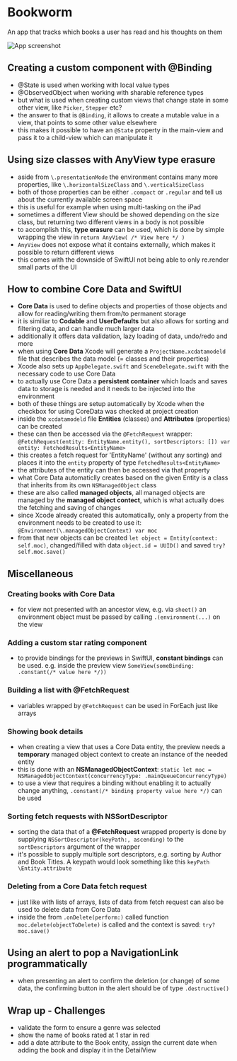 # Bookworm
An app that tracks which books a user has read and his thoughts on them

![App screenshot](PROJECT_NAME.png)


## Creating a custom component with @Binding
- @State is used when working with local value types
- @ObservedObject when working with sharable reference types
- but what is used when creating custom views that change state in some other view, like `Picker`, `Stepper` etc?
- the answer to that is `@Binding`, it allows to create a mutable value in a view, that points to some other value elsewhere
- this makes it possible to have an `@State` property in the main-view and pass it to a child-view which can manipulate it

## Using size classes with AnyView type erasure
- aside from `\.presentationMode` the environment contains many more properties, like `\.horizontalSizeClass` and `\.verticalSizeClass`
- both of those properties can be either `.compact` or `.regular` and tell us about the currently available screen space
- this is useful for example when using multi-tasking on the iPad
- sometimes a different View should be showed depending on the size class, but returning two different views in a body is not possible
- to accomplish this, **type erasure** can be used, which is done by simple wrapping the view in `return AnyView( /* View here */ )`
- `AnyView` does not expose what it contains externally, which makes it possible to return different views
- this comes with the downside of SwiftUI not being able to only re.render small parts of the UI

## How to combine Core Data and SwiftUI
- **Core Data** is used to define objects and properties of those objects and allow for reading/writing them from/to permanent storage
- it is similiar to __Codable__ and __UserDefaults__ but also allows for sorting and filtering data, and can handle much larger data
- additionally it offers data validation, lazy loading of data, undo/redo and more
- when using **Core Data** Xcode will generate a `ProjectName.xcdatamodeld` file that describes the data model (= classes and their properties)
- Xcode also sets up `AppDelegate.swift` and `SceneDelegate.swift` with the necessary code to use Core Data
- to actually use Core Data a **persistent container** which loads and saves data to storage is needed and it needs to be injected into the environment
- both of these things are setup automatically by Xcode when the checkbox for using CoreData was checked at project creation
- inside the `xcdatamodeld` file **Entities** (classes) and **Attributes** (properties) can be created
- these can then be accessed via the `@FetchRequest` wrapper: `@FetchRequest(entity: EntityName.entity(), sortDescriptors: []) var entity: FetchedResults<EntityName>`
- this creates a fetch request for 'EntityName' (without any sorting) and places it into the `entity` property of type `FetchedResults<EntityName>`
- the attributes of the entity can then be accessed via that property
- what Core Data automaticlly creates based on the given Entity is a class that inherits from its own `NSManagedObject` class
- these are also called __managed objects__, all managed objects are managed by the **managed object contect**, which is what actually does the fetching and saving of changes
- since Xcode already created this automatically, only a property from the environment needs to be created to use it: `@Environment(\.managedObjectContext) var moc`
- from that new objects can be created `let object = Entity(context: self.moc)`, changed/filled with data `object.id = UUID()` and saved `try? self.moc.save()`

## Miscellaneous
### Creating books with Core Data
- for view not presented with an ancestor view, e.g. via `sheet()` an environment object must be passed by calling `.(environment(...)` on the view
### Adding a custom star rating component
- to provide bindings for the previews in SwiftUI, __constant bindings__ can be used. e.g. inside the preview view `SomeView(someBinding: .constant(/* value here */))`
### Building a list with @FetchRequest
- variables wrapped by `@FetchRequest` can be used in ForEach just like arrays
### Showing book details
- when creating a view that uses a Core Data entity, the preview needs a __temporary__ managed object context to create an instance of the needed entity
- this is done with an **NSManagedObjectContext**: `static let moc = NSManagedObjectContext(concurrencyType: .mainQueueConcurrencyType)`
- to use a view that requires a binding without enabling it to actually change anything, `.constant(/* binding property value here */)` can be used
### Sorting fetch requests with NSSortDescriptor
- sorting the data that of a __@FetchRequest__ wrapped property is done by supplying `NSSortDescriptor(keyPath:, ascending)` to the `sortDescriptors` argument of the wrapper
- it's possible to supply multiple sort descriptors, e.g. sorting by Author and Book Titles. A keypath would look something like this `keyPath \Entity.attribute`
### Deleting from a Core Data fetch request
- just like with lists of arrays, lists of data from fetch request can also be used to delete data from Core Data
- inside the from `.onDelete(perform:)` called function `moc.delete(objectToDelete)` is called and the context is saved: `try? moc.save()`
## Using an alert to pop a NavigationLink programmatically
- when presenting an alert to confirm the deletion (or change) of some data, the confirming button in the alert should be of type `.destructive()`

## Wrap up - Challenges
- validate the form to ensure a genre was selected
- show the name of books rated at 1 star in red
- add a date attribute to the Book entity, assign the current date when adding the book and display it in the DetailView
